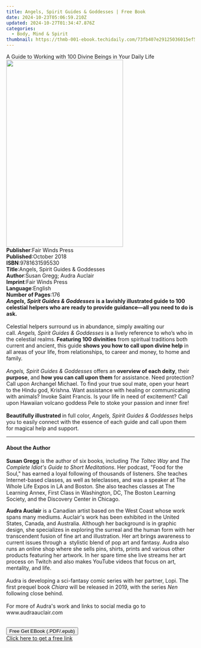 ```yaml
---
title: Angels, Spirit Guides & Goddesses | Free Book
date: 2024-10-23T05:06:59.210Z
updated: 2024-10-27T01:34:47.876Z
categories:
  - Body, Mind & Spirit
thumbnail: https://thmb-001-ebook.techidaily.com/73fb407e29125036015ef595e21c4fa36a428ce38029b621b252900ed1643d38.jpg
---
```

<main id="book-container">
  <div class="flex flex-col">
    <div class="book-brief flex-1 py-6 px-4 sm:p-6 md:py-10 md:px-8">
      <!-- brief-->
      <div class="book-brief-main">
        A Guide to Working with 100 Divine Beings in Your Daily Life
      </div>
    </div>
    <div
      class="book-meta-info flex-1 grid gap-4 col-start-1 col-end-3 row-start-1 sm:mb-6 sm:grid-cols-4 lg:gap-6 lg:col-start-2 lg:row-end-6 lg:row-span-6 lg:mb-0"
    >
      <div
        class="book-meta-info-left place-content-center mt-4 p-4 text-sm leading-6 col-start-2 col-span-2 dark:text-slate-400"
      >
        <img
          class="w-full h-500 object-cover rounded-lg sm:h-255 sm:col-span-2 lg:col-span-full"
          src="https://img-001-ebook.techidaily.com/9ba74357fe5b950f2d6207cc0cac6fda6e457ee20b8b4512776922e121138876.jpg"
          alt=""
          width="312"
          height="500"
        />
      </div>
      <div
        class="book-meta-info-right mt-2 col-start-1 row-start-2 col-span-3 self-center"
      >
        <!-- meta data  -->
        <div class="flex flex-col px-4 md:px-8">
          <div class="flex-1">
            <strong>Publisher</strong>:<span class="px-2"
              >Fair Winds Press</span
            >
          </div>
          <div class="flex-1">
            <strong>Published</strong>:<span class="px-2">October 2018</span>
          </div>
          <div class="flex-1">
            <strong>ISBN</strong>:<span class="px-2">9781631595530</span>
          </div>
          <div class="flex-1">
            <strong>Title</strong>:<span class="px-2"
              >Angels, Spirit Guides &amp; Goddesses</span
            >
          </div>
          <div class="flex-1">
            <strong>Author</strong>:<span class="px-2"
              >Susan Gregg; Audra Auclair</span
            >
          </div>
          <div class="flex-1">
            <strong>Imprint</strong>:<span class="px-2">Fair Winds Press</span>
          </div>
          <div class="flex-1">
            <strong>Language</strong>:<span class="px-2">English</span>
          </div>
          <div class="flex-1">
            <strong>Number of Pages</strong>:<span class="px-2">176</span>
          </div>
        </div>
      </div>
    </div>
    <div class="book-description flex-1 py-6 px-4 sm:p-6 md:py-10 md:px-8">
      <div class="book-description-main">
        <div accordion-content="" id="description">
          <b
            ><i>Angels, Spirit Guides &amp; Goddesses&nbsp;</i>is
            a&nbsp;lavishly illustrated guide to 100 celestial helpers who are
            ready to provide guidance—all you need to do is ask.</b
          ><br /><br />
          Celestial helpers surround&nbsp;us in abundance, simply awaiting our
          call.&nbsp;<i>Angels, Spirit Guides &amp; Goddesses</i>&nbsp;is a
          lively reference to who’s who&nbsp;in the celestial realms.<b
            >&nbsp;Featuring 100 divinities</b
          >
          from spiritual traditions both current and ancient, this guide
          <b>shows you how to call upon divine help</b> in all areas of your
          life, from relationships,&nbsp;to career and money,&nbsp;to home and
          family.&nbsp;<br /><br /><i
            >Angels, Spirit Guides &amp; Goddesses&nbsp;</i
          >offers an <b>overview of each deity</b>, their <b>purpose</b>, and
          <b>how you can call upon them</b> for assistance. Need protection?
          Call upon Archangel Michael. To find your true soul mate, open your
          heart to the Hindu god, Krishna. Want assistance with healing or
          communicating with animals?&nbsp;Invoke Saint Francis. Is your life in
          need of excitement? Call upon Hawaiian volcano goddess Pele to stoke
          your passion and inner fire!&nbsp;<br /><br /><b
            >Beautifully illustrated </b
          >in full color,
          <i>Angels, Spirit Guides &amp; Goddesses</i>&nbsp;helps you to easily
          connect with the essence of each guide and call upon them for magical
          help and support.
        </div>
        <div class="accordion-fader"></div>
      </div>
    </div>
    <div class="book-excerpts flex-1 py-6 px-4 sm:p-6 md:py-10 md:px-8">
      <!-- excerpts-->
      <div class="book-excerpts-main">
        <hr />
        <h4 class="placeholder placeholder-heading">
          <span>About the Author</span>
        </h4>
        <p></p>
        <p>
          <b>Susan Gregg</b> is the author of six books, including
          <i>The Toltec Way</i> and
          <i>The Complete Idiot's Guide to Short Meditations</i>. Her podcast,
          "Food for the Soul," has&nbsp;earned a loyal following of thousands of
          listeners. She teaches Internet-based classes, as well as teleclasses,
          and was a speaker at The Whole Life Expos in LA and Boston. She also
          teaches classes at The Learning Annex, First Class in Washington, DC,
          The Boston Learning Society, and the Discovery Center in Chicago.
        </p>
        <p>
          <b>Audra Auclair</b> is a Canadian artist based on the West Coast
          whose work spans&nbsp;many mediums. Auclair's work has been exhibited
          in the United States, Canada, and Australia. Although her background
          is in graphic design, she specializes in exploring the surreal and
          the&nbsp;human form with her transcendent fusion of fine art and
          illustration. Her art brings&nbsp;awareness to current issues through
          a&nbsp; stylistic&nbsp;blend of pop art and fantasy. Audra also runs
          an online shop where she sells&nbsp;pins, shirts, prints and various
          other products featuring&nbsp;her artwork. In her spare time she live
          streams her art process on Twitch and also makes YouTube videos that
          focus on art, mentality, and life.<br />
          &nbsp;<br />
          Audra is developing&nbsp;a sci-fantasy comic series with her partner,
          Lopi. The first prequel book <i>Chiara </i>will be&nbsp;released in
          2019, with the series <i>Nen </i>following close behind.<br />
          &nbsp;<br />
          For more of Audra's work and links to social media go to
          www.audraauclair.com<br />
          &nbsp;
        </p>
        <p></p>
      </div>
    </div>
    <div
      class="book-about-author flex-1 py-6 px-4 sm:p-6 md:py-10 md:px-8"
    ></div>
    <div class="book-free-get flex-1 py-6 px-4 sm:p-6 md:py-10 md:px-8">
      <button
        id="btn-free-get"
        class="bg-blue-500 hover:bg-blue-700 text-white font-bold py-2 px-4 rounded"
      >
        Free Get EBook (.PDF/.epub)
      </button>
      <div id="countdown-display" class="px-2 text-lg mt-2"></div>
      <a
        id="free-link"
        class="hidden bg-blue-500 hover:bg-blue-700 text-white font-bold py-2 px-4 rounded"
        href="https://www.ebooks.com/en-us/book/210196542/angels-spirit-guides-goddesses/susan-gregg/"
        target="_blank"
        >Click here to get a free link</a
      >
    </div>
    <script>
      let countdownTime = 0;
      let countdownInterval = null;
      document
        .getElementById('btn-free-get')
        .addEventListener('click', startCountdown);
      function startCountdown() {
        countdownTime = new Date().getTime() + 60000 * 3;
        countdownInterval = setInterval(updateCountdown, 1000);
        document.getElementById('btn-free-get').disabled = true;
        document
          .getElementById('btn-free-get')
          .classList.add('bg-gray-500', 'cursor-not-allowed');
      }
      function updateCountdown() {
        let currentTime = new Date().getTime();
        let timeLeft = countdownTime - currentTime;
        let secondsLeft = Math.floor(timeLeft / 1000);
        document.getElementById('countdown-display').innerHTML =
          `Remaining time: ${secondsLeft} seconds.`;
        if (secondsLeft <= 0) {
          clearInterval(countdownInterval);
          document.getElementById('btn-free-get').classList.add('hidden');
          document.getElementById('free-link').classList.remove('hidden');
          document.getElementById('countdown-display').innerHTML = '';
        }
      }
    </script>
  </div>
</main>

<ins class="adsbygoogle"
      style="display:block"
      data-ad-client="ca-pub-7571918770474297"
      data-ad-slot="8358498916"
      data-ad-format="auto"
      data-full-width-responsive="true"></ins>
    